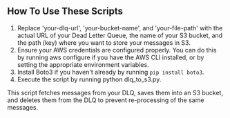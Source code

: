 ## How To Use These Scripts
1. Replace 'your-dlq-url', 'your-bucket-name', and 'your-file-path' with the actual URL of your Dead Letter Queue, the name of your S3 bucket, and the path (key) where you want to store your messages in S3.
2. Ensure your AWS credentials are configured properly. You can do this by running aws configure if you have the AWS CLI installed, or by setting the appropriate environment variables.
3. Install Boto3 if you haven't already by running `pip install boto3`.
4. Execute the script by running python dlq_to_s3.py.

This script fetches messages from your DLQ, saves them into an S3 bucket, and deletes them from the DLQ to prevent re-processing of the same messages.
